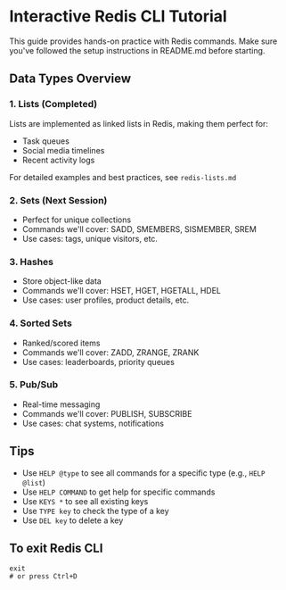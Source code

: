 # Interactive Redis CLI Tutorial

This guide provides hands-on practice with Redis commands. Make sure you've followed the setup instructions in README.md before starting.

## Data Types Overview

### 1. Lists (Completed)
Lists are implemented as linked lists in Redis, making them perfect for:
- Task queues
- Social media timelines
- Recent activity logs

For detailed examples and best practices, see `redis-lists.md`

### 2. Sets (Next Session)
- Perfect for unique collections
- Commands we'll cover: SADD, SMEMBERS, SISMEMBER, SREM
- Use cases: tags, unique visitors, etc.

### 3. Hashes
- Store object-like data
- Commands we'll cover: HSET, HGET, HGETALL, HDEL
- Use cases: user profiles, product details, etc.

### 4. Sorted Sets
- Ranked/scored items
- Commands we'll cover: ZADD, ZRANGE, ZRANK
- Use cases: leaderboards, priority queues

### 5. Pub/Sub
- Real-time messaging
- Commands we'll cover: PUBLISH, SUBSCRIBE
- Use cases: chat systems, notifications

## Tips
- Use `HELP @type` to see all commands for a specific type (e.g., `HELP @list`)
- Use `HELP COMMAND` to get help for specific commands
- Use `KEYS *` to see all existing keys
- Use `TYPE key` to check the type of a key
- Use `DEL key` to delete a key

## To exit Redis CLI
```
exit
# or press Ctrl+D
``` 